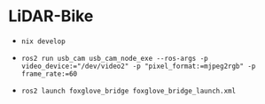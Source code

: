# LiDAR-Bike

- `nix develop`

- `ros2 run usb_cam usb_cam_node_exe --ros-args -p video_device:="/dev/video2" -p "pixel_format:=mjpeg2rgb" -p frame_rate:=60`

- `ros2 launch foxglove_bridge foxglove_bridge_launch.xml`